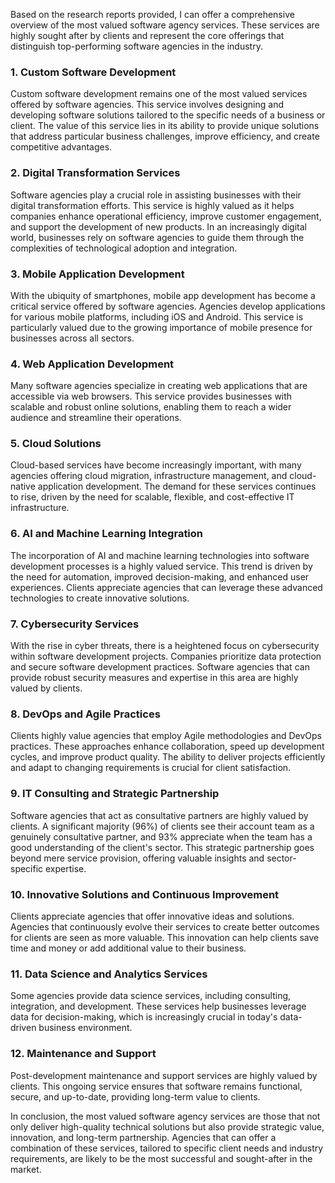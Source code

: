 
Based on the research reports provided, I can offer a comprehensive overview of the most valued software agency services. These services are highly sought after by clients and represent the core offerings that distinguish top-performing software agencies in the industry.

### 1. Custom Software Development

Custom software development remains one of the most valued services offered by software agencies. This service involves designing and developing software solutions tailored to the specific needs of a business or client. The value of this service lies in its ability to provide unique solutions that address particular business challenges, improve efficiency, and create competitive advantages.

### 2. Digital Transformation Services

Software agencies play a crucial role in assisting businesses with their digital transformation efforts. This service is highly valued as it helps companies enhance operational efficiency, improve customer engagement, and support the development of new products. In an increasingly digital world, businesses rely on software agencies to guide them through the complexities of technological adoption and integration.

### 3. Mobile Application Development

With the ubiquity of smartphones, mobile app development has become a critical service offered by software agencies. Agencies develop applications for various mobile platforms, including iOS and Android. This service is particularly valued due to the growing importance of mobile presence for businesses across all sectors.

### 4. Web Application Development

Many software agencies specialize in creating web applications that are accessible via web browsers. This service provides businesses with scalable and robust online solutions, enabling them to reach a wider audience and streamline their operations.

### 5. Cloud Solutions

Cloud-based services have become increasingly important, with many agencies offering cloud migration, infrastructure management, and cloud-native application development. The demand for these services continues to rise, driven by the need for scalable, flexible, and cost-effective IT infrastructure.

### 6. AI and Machine Learning Integration

The incorporation of AI and machine learning technologies into software development processes is a highly valued service. This trend is driven by the need for automation, improved decision-making, and enhanced user experiences. Clients appreciate agencies that can leverage these advanced technologies to create innovative solutions.

### 7. Cybersecurity Services

With the rise in cyber threats, there is a heightened focus on cybersecurity within software development projects. Companies prioritize data protection and secure software development practices. Software agencies that can provide robust security measures and expertise in this area are highly valued by clients.

### 8. DevOps and Agile Practices

Clients highly value agencies that employ Agile methodologies and DevOps practices. These approaches enhance collaboration, speed up development cycles, and improve product quality. The ability to deliver projects efficiently and adapt to changing requirements is crucial for client satisfaction.

### 9. IT Consulting and Strategic Partnership

Software agencies that act as consultative partners are highly valued by clients. A significant majority (96%) of clients see their account team as a genuinely consultative partner, and 93% appreciate when the team has a good understanding of the client's sector. This strategic partnership goes beyond mere service provision, offering valuable insights and sector-specific expertise.

### 10. Innovative Solutions and Continuous Improvement

Clients appreciate agencies that offer innovative ideas and solutions. Agencies that continuously evolve their services to create better outcomes for clients are seen as more valuable. This innovation can help clients save time and money or add additional value to their business.

### 11. Data Science and Analytics Services

Some agencies provide data science services, including consulting, integration, and development. These services help businesses leverage data for decision-making, which is increasingly crucial in today's data-driven business environment.

### 12. Maintenance and Support

Post-development maintenance and support services are highly valued by clients. This ongoing service ensures that software remains functional, secure, and up-to-date, providing long-term value to clients.

In conclusion, the most valued software agency services are those that not only deliver high-quality technical solutions but also provide strategic value, innovation, and long-term partnership. Agencies that can offer a combination of these services, tailored to specific client needs and industry requirements, are likely to be the most successful and sought-after in the market.